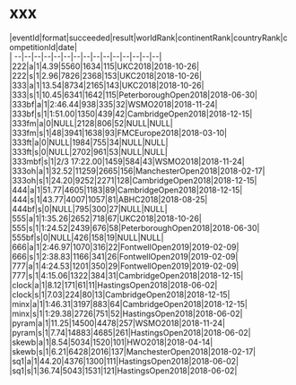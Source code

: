 # xxx


|eventId|format|succeeded|result|worldRank|continentRank|countryRank|competitionId|date|  
|	--|--|--|--|--|--|--|--|--|--|--|--|--|--|--|  
|222|a|1|4.39|5560|1634|115|UKC2018|2018-10-26|  
|222|s|1|2.96|7826|2368|153|UKC2018|2018-10-26|  
|333|a|1|13.54|8734|2165|143|UKC2018|2018-10-26|  
|333|s|1|10.45|6341|1642|115|PeterboroughOpen2018|2018-06-30|  
|333bf|a|1|2:46.44|938|335|32|WSMO2018|2018-11-24|  
|333bf|s|1|1:51.00|1350|439|42|CambridgeOpen2018|2018-12-15|  
|333fm|a|0|NULL|2128|806|52|NULL|NULL|  
|333fm|s|1|48|3941|1638|93|FMCEurope2018|2018-03-10|  
|333ft|a|0|NULL|1984|755|34|NULL|NULL|  
|333ft|s|0|NULL|2702|961|53|NULL|NULL|  
|333mbf|s|1|2/3 17:22.00|1459|584|43|WSMO2018|2018-11-24|  
|333oh|a|1|32.52|11259|2665|156|ManchesterOpen2018|2018-02-17|  
|333oh|s|1|24.20|9252|2271|128|CambridgeOpen2018|2018-12-15|  
|444|a|1|51.77|4605|1183|89|CambridgeOpen2018|2018-12-15|  
|444|s|1|43.77|4007|1057|81|ABHC2018|2018-08-25|  
|444bf|s|0|NULL|795|300|27|NULL|NULL|  
|555|a|1|1:35.26|2652|718|67|UKC2018|2018-10-26|  
|555|s|1|1:24.52|2439|676|58|PeterboroughOpen2018|2018-06-30|  
|555bf|s|0|NULL|426|158|19|NULL|NULL|  
|666|a|1|2:46.97|1070|316|22|FontwellOpen2019|2019-02-09|  
|666|s|1|2:38.83|1166|341|26|FontwellOpen2019|2019-02-09|  
|777|a|1|4:24.53|1201|350|29|FontwellOpen2019|2019-02-09|  
|777|s|1|4:15.06|1322|384|31|CambridgeOpen2018|2018-12-15|  
|clock|a|1|8.12|171|61|11|HastingsOpen2018|2018-06-02|  
|clock|s|1|7.03|224|80|13|CambridgeOpen2018|2018-12-15|  
|minx|a|1|1:46.31|3197|883|64|CambridgeOpen2018|2018-12-15|  
|minx|s|1|1:29.38|2726|751|52|HastingsOpen2018|2018-06-02|  
|pyram|a|1|11.25|14500|4478|257|WSMO2018|2018-11-24|  
|pyram|s|1|7.74|14883|4685|261|HastingsOpen2018|2018-06-02|  
|skewb|a|1|8.54|5034|1520|101|HWO2018|2018-04-14|  
|skewb|s|1|6.21|6428|2016|137|ManchesterOpen2018|2018-02-17|  
|sq1|a|1|44.20|4376|1300|111|HastingsOpen2018|2018-06-02|  
|sq1|s|1|36.74|5043|1531|121|HastingsOpen2018|2018-06-02|  
